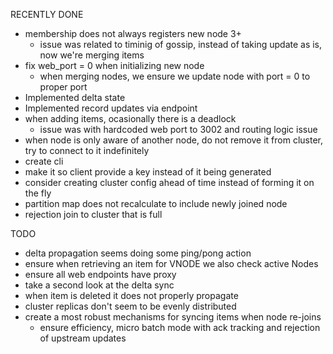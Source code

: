 RECENTLY DONE
* membership does not always registers new node 3+
    - issue was related to timinig of gossip, instead of taking update as is, now we're merging items
* fix web_port = 0 when initializing new node
    - when merging nodes, we ensure we update node with port = 0 to proper port
* Implemented delta state
* Implemented record updates via endpoint
* when adding items, ocasionally there is a deadlock
    - issue was with hardcoded web port to 3002 and routing logic issue
* when node is only aware of another node, do not remove it from cluster, try to connect to it indefinitely
* create cli
* make it so client provide a key instead of it being generated
* consider creating cluster config ahead of time instead of forming it on the fly
* partition map does not recalculate to include newly joined node
* rejection join to cluster that is full

TODO
* delta propagation seems doing some ping/pong action
* ensure when retrieving an item for VNODE we also check active Nodes 
* ensure all web endpoints have proxy
* take a second look at the delta sync
* when item is deleted it does not properly propagate
* cluster replicas don't seem to be evenly distributed
* create a most robust mechanisms for syncing items when node re-joins
    - ensure efficiency, micro batch mode with ack tracking and rejection of upstream updates